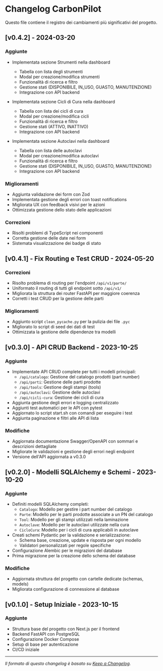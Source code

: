 # Changelog CarbonPilot

Questo file contiene il registro dei cambiamenti più significativi del progetto.

## [v0.4.2] - 2024-03-20

### Aggiunte
- Implementata sezione Strumenti nella dashboard
  - Tabella con lista degli strumenti
  - Modal per creazione/modifica strumenti
  - Funzionalità di ricerca e filtro
  - Gestione stati (DISPONIBILE, IN_USO, GUASTO, MANUTENZIONE)
  - Integrazione con API backend

- Implementata sezione Cicli di Cura nella dashboard
  - Tabella con lista dei cicli di cura
  - Modal per creazione/modifica cicli
  - Funzionalità di ricerca e filtro
  - Gestione stati (ATTIVO, INATTIVO)
  - Integrazione con API backend

- Implementata sezione Autoclavi nella dashboard
  - Tabella con lista delle autoclavi
  - Modal per creazione/modifica autoclavi
  - Funzionalità di ricerca e filtro
  - Gestione stati (DISPONIBILE, IN_USO, GUASTO, MANUTENZIONE)
  - Integrazione con API backend

### Miglioramenti
- Aggiunta validazione dei form con Zod
- Implementata gestione degli errori con toast notifications
- Migliorata UX con feedback visivi per le azioni
- Ottimizzata gestione dello stato delle applicazioni

### Correzioni
- Risolti problemi di TypeScript nei componenti
- Corretta gestione delle date nei form
- Sistemata visualizzazione dei badge di stato

## [v0.4.1] - Fix Routing e Test CRUD - 2024-05-20

### Correzioni
- Risolto problema di routing per l'endpoint `/api/v1/parte/`
- Uniformato il routing di tutti gli endpoint sotto `/api/v1/`
- Migliorata la struttura dei router FastAPI per maggiore coerenza
- Corretti i test CRUD per la gestione delle parti

### Miglioramenti
- Aggiunto script `clean_pycache.py` per la pulizia dei file `.pyc`
- Migliorato lo script di seed dei dati di test
- Ottimizzata la gestione delle dipendenze tra modelli

## [v0.3.0] - API CRUD Backend - 2023-10-25

### Aggiunte
- Implementate API CRUD complete per tutti i modelli principali:
  - `/api/catalogo`: Gestione del catalogo prodotti (part number)
  - `/api/parti`: Gestione delle parti prodotte
  - `/api/tools`: Gestione degli stampi (tools)
  - `/api/autoclavi`: Gestione delle autoclavi
  - `/api/cicli-cura`: Gestione dei cicli di cura
- Aggiunta gestione degli errori e logging centralizzato
- Aggiunti test automatici per le API con pytest
- Aggiornato lo script start.sh con comandi per eseguire i test
- Aggiunta paginazione e filtri alle API di lista

### Modifiche
- Aggiornata documentazione Swagger/OpenAPI con sommari e descrizioni dettagliate
- Migliorate le validazioni e gestione degli errori negli endpoint
- Versione dell'API aggiornata a v0.3.0

## [v0.2.0] - Modelli SQLAlchemy e Schemi - 2023-10-20

### Aggiunte
- Definiti modelli SQLAlchemy completi:
  - `Catalogo`: Modello per gestire i part number del catalogo
  - `Parte`: Modello per le parti prodotte associate a un PN del catalogo
  - `Tool`: Modello per gli stampi utilizzati nella laminazione
  - `Autoclave`: Modello per le autoclavi utilizzate nella cura
  - `CicloCura`: Modello per i cicli di cura applicabili in autoclave
- Creati schemi Pydantic per la validazione e serializzazione:
  - Schema base, creazione, update e risposta per ogni modello
  - Validatori personalizzati per regole specifiche
- Configurazione Alembic per le migrazioni del database
- Prima migrazione per la creazione dello schema del database

### Modifiche
- Aggiornata struttura del progetto con cartelle dedicate (schemas, models)
- Migliorata configurazione di connessione al database

## [v0.1.0] - Setup Iniziale - 2023-10-15

### Aggiunte
- Struttura base del progetto con Next.js per il frontend
- Backend FastAPI con PostgreSQL
- Configurazione Docker Compose
- Setup di base per autenticazione
- CI/CD iniziale

---

_Il formato di questo changelog è basato su [Keep a Changelog](https://keepachangelog.com/it/1.0.0/)._ 